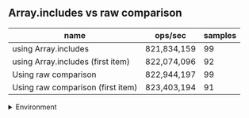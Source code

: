 ## Array.includes vs raw comparison

|name|ops/sec|samples|
|-|-|-|
|using Array.includes|821,834,159|99|
|using Array.includes (first item)|822,074,096|92|
|Using raw comparison|822,944,197|99|
|Using raw comparison (first item)|823,403,194|91|


<details>
<summary>Environment</summary>

* __Machine:__ linux x64 | 4 vCPUs | 15.6GB Mem
* __Run:__ Sun Mar 10 2024 15:53:20 GMT+0000 (Coordinated Universal Time)
</details>

<!--
{"environment":{"platform":"linux","arch":"x64","cpus":4,"totalMemory":15.606491088867188},"benchmarks":[{"name":"using Array.includes","opsSec":821834158.9976206,"samples":7},{"name":"using Array.includes (first item)","opsSec":822074095.8538958,"samples":7},{"name":"Using raw comparison","opsSec":822944196.5682003,"samples":6},{"name":"Using raw comparison (first item)","opsSec":823403194.0478216,"samples":6}]}-->
